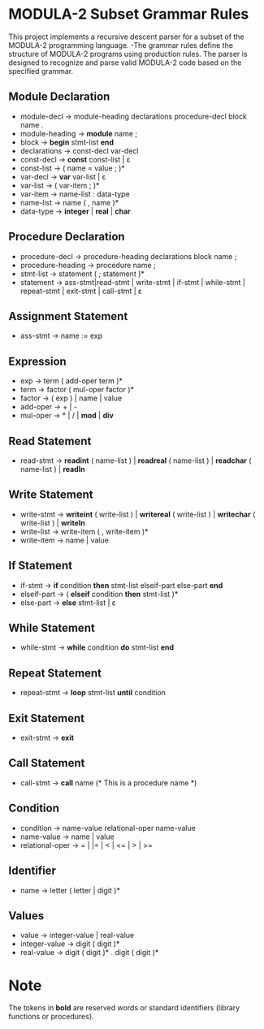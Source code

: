 # MODULA-2 Subset Grammar Rules
This project implements a recursive descent parser for a subset of the MODULA-2 programming language. 
-The grammar rules define the structure of MODULA-2 programs using production rules. The parser is designed to recognize and parse valid MODULA-2 code based on the specified grammar.
## Module Declaration

- module-decl → module-heading declarations procedure-decl block name .
- module-heading → **module** name ;
- block → **begin** stmt-list **end**
- declarations → const-decl var-decl
- const-decl → **const** const-list | ε
- const-list → ( name = value ; )*
- var-decl → **var** var-list | ε
- var-list → ( var-item ; )*
- var-item → name-list : data-type
- name-list → name ( , name )*
- data-type → **integer** | **real** | **char**

## Procedure Declaration

- procedure-decl → procedure-heading declarations block name ;
- procedure-heading → procedure name ;
- stmt-list → statement ( ; statement )*
- statement → ass-stmt|read-stmt | write-stmt | if-stmt | while-stmt | repeat-stmt | exit-stmt | call-stmt | ε

## Assignment Statement

- ass-stmt → name := exp

## Expression

- exp → term ( add-oper term )*
- term → factor ( mul-oper factor )*
- factor → ( exp ) | name | value
- add-oper → + | -
- mul-oper → * | / | **mod** | **div**

## Read Statement

- read-stmt → **readint** ( name-list ) | **readreal** ( name-list ) | **readchar** ( name-list ) | **readln**

## Write Statement

- write-stmt → **writeint** ( write-list ) | **writereal** ( write-list ) | **writechar** ( write-list ) | **writeln**
- write-list → write-item ( , write-item )*
- write-item → name | value

## If Statement

- if-stmt → **if** condition **then** stmt-list elseif-part else-part **end**
- elseif-part → ( **elseif** condition **then** stmt-list )*
- else-part → **else** stmt-list | ε

## While Statement

- while-stmt → **while** condition **do** stmt-list **end**

## Repeat Statement

- repeat-stmt → **loop** stmt-list **until** condition

## Exit Statement

- exit-stmt → **exit**

## Call Statement

- call-stmt → **call** name (* This is a procedure name *)

## Condition

- condition → name-value relational-oper name-value
- name-value → name | value
- relational-oper → = | |= | < | <= | > | >=

## Identifier

- name → letter ( letter | digit )*

## Values

- value → integer-value | real-value
- integer-value → digit ( digit )*
- real-value → digit ( digit )* . digit ( digit )*

# Note
The tokens in **bold** are reserved words or standard identifiers (library functions or procedures).
